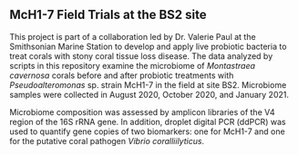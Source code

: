 ## McH1-7 Field Trials at the BS2 site

This project is part of a collaboration led by Dr. Valerie Paul at the Smithsonian Marine Station to develop and apply live probiotic bacteria to treat corals with stony coral tissue loss disease. The data analyzed by scripts in this repository examine the microbiome of <i>Montastraea cavernosa</i> corals before and after probiotic treatments with <i>Pseudoalteromonas</i> sp. strain McH1-7 in the field at site BS2. Microbiome samples were collected in August 2020, October 2020, and January 2021.

Microbiome composition was assessed by amplicon libraries of the V4 region of the 16S rRNA gene. In addition, droplet digital PCR (ddPCR) was used to quantify gene copies of two biomarkers: one for McH1-7 and one for the putative coral pathogen <i>Vibrio coralliilyticus</i>.


